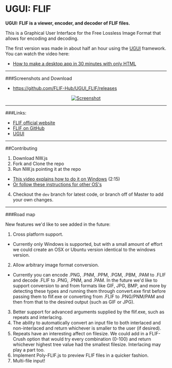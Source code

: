 # UGUI: FLIF

**UGUI: FLIF is a viewer, encoder, and decoder of FLIF files.**

This is a Graphical User Interface for the Free Lossless Image Format that allows for encoding and decoding.

The first version was made in about half an hour using the [UGUI](http://ugui.io) framework. You can watch the video here:

* [How to make a desktop app in 30 minutes with only HTML](https://www.youtube.com/watch?v=qHMRroZ7AAw)

* * *

###Screenshots and Download

* https://github.com/FLIF-Hub/UGUI_FLIF/releases

<p align="center"><a href="http://github.com/FLIF-Hub/UGUI_Flif/releases"><img src="http://i.imgur.com/mt80RRZ.gif" alt="Screenshot" /></a></p>

* * *

###Links:

* [FLIF official website](http://flif.info)
* [FLIF on GitHub](https://github.com/FLIF-Hub/FLIF)
* [UGUI](http://ugui.io)

* * *

##Contributing

1. Download NW.js
2. Fork and Clone the repo
3. Run NW.js pointing it at the repo
 * [This video explains how to do it on Windows](http://ugui.io/tutorials/getting-started.htm) (2:15)
 * [Or follow these instructions for other OS's](https://github.com/nwjs/nw.js/wiki/How-to-run-apps)
4. Checkout the `dev` branch for latest code, or branch off of Master to add your own changes.

* * *

###Road map

New features we'd like to see added in the future:

1. Cross platform support.
 * Currently only Windows is supported, but with a small amount of effort we could create an OSX or Ubuntu version identical to the windows version.
2. Allow arbitrary image format conversion.
 * Currently you can encode .PNG, .PNM, .PPM, .PGM, .PBM, .PAM to .FLIF and decode .FLIF to .PNG, .PNM, and .PAM. In the future we'd like to support conversion to and from formats like GIF, JPG, BMP, and more by detecting these types and running them through convert.exe first before passing them to flif.exe or converting from .FLIF to .PNG/PNM/PAM and then from that to the desired output (such as GIF or JPG).
3. Better support for advanced arguments supplied by the flif.exe, such as repeats and interlacing.
4. The ability to automatically convert an input file to both interlaced and non-interlaced and return whichever is smaller to the user (if desired).
5. Repeats have an interesting affect on filesize. We could add in a FLIF-Crush option that would try every combination (0-100) and return whichever highest tree value had the smallest filesize. Interlacing may play a part too.
6. Implement Poly-FLIF.js to preview FLIF files in a quicker fashion.
7. Multi-file input!
